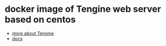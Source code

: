 # docker image of Tengine web server based on centos

- [more about Tengine](http://tengine.taobao.org)
- [docs](http://tengine.taobao.org/documentation.html)
